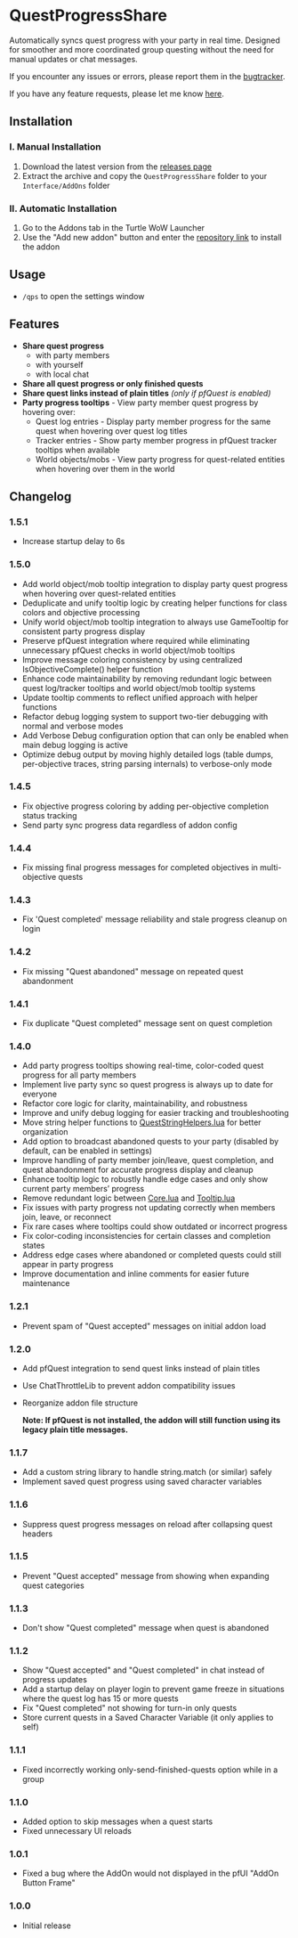# QuestProgressShare
Automatically syncs quest progress with your party in real time. Designed for smoother and more coordinated group questing without the need for manual updates or chat messages. 
  
If you encounter any issues or errors, please report them in the [bugtracker](https://github.com/Dreambjorn/QuestProgressShare/issues).

If you have any feature requests, please let me know [here](https://github.com/Dreambjorn/QuestProgressShare/issues).

## Installation

### I. Manual Installation

1. Download the latest version from the [releases page](https://github.com/Dreambjorn/QuestProgressShare/releases)
2. Extract the archive and copy the `QuestProgressShare` folder to your `Interface/AddOns` folder

### II. Automatic Installation

1. Go to the Addons tab in the Turtle WoW Launcher
2. Use the "Add new addon" button and enter the [repository link](https://github.com/Dreambjorn/QuestProgressShare.git) to install the addon

## Usage
- `/qps` to open the settings window

## Features
- **Share quest progress**
    - with party members
    - with yourself
    - with local chat
- **Share all quest progress or only finished quests**
- **Share quest links instead of plain titles** *(only if pfQuest is enabled)*
- **Party progress tooltips** - View party member quest progress by hovering over:
    - Quest log entries - Display party member progress for the same quest when hovering over quest log titles
    - Tracker entries - Show party member progress in pfQuest tracker tooltips when available
    - World objects/mobs - View party progress for quest-related entities when hovering over them in the world

## Changelog

### 1.5.1
- Increase startup delay to 6s

### 1.5.0
- Add world object/mob tooltip integration to display party quest progress when hovering over quest-related entities
- Deduplicate and unify tooltip logic by creating helper functions for class colors and objective processing
- Unify world object/mob tooltip integration to always use GameTooltip for consistent party progress display
- Preserve pfQuest integration where required while eliminating unnecessary pfQuest checks in world object/mob tooltips
- Improve message coloring consistency by using centralized IsObjectiveComplete() helper function
- Enhance code maintainability by removing redundant logic between quest log/tracker tooltips and world object/mob tooltip systems
- Update tooltip comments to reflect unified approach with helper functions
- Refactor debug logging system to support two-tier debugging with normal and verbose modes
- Add Verbose Debug configuration option that can only be enabled when main debug logging is active
- Optimize debug output by moving highly detailed logs (table dumps, per-objective traces, string parsing internals) to verbose-only mode

### 1.4.5
- Fix objective progress coloring by adding per-objective completion status tracking
- Send party sync progress data regardless of addon config

### 1.4.4
- Fix missing final progress messages for completed objectives in multi-objective quests

### 1.4.3
- Fix 'Quest completed' message reliability and stale progress cleanup on login

### 1.4.2
- Fix missing "Quest abandoned" message on repeated quest abandonment

### 1.4.1
- Fix duplicate "Quest completed" message sent on quest completion

### 1.4.0
- Add party progress tooltips showing real-time, color-coded quest progress for all party members
- Implement live party sync so quest progress is always up to date for everyone
- Refactor core logic for clarity, maintainability, and robustness
- Improve and unify debug logging for easier tracking and troubleshooting
- Move string helper functions to [QuestStringHelpers.lua](https://github.com/Dreambjorn/QuestProgressShare/blob/main/util/QuestStringHelpers.lua) for better organization
- Add option to broadcast abandoned quests to your party (disabled by default, can be enabled in settings)
- Improve handling of party member join/leave, quest completion, and quest abandonment for accurate progress display and cleanup
- Enhance tooltip logic to robustly handle edge cases and only show current party members’ progress
- Remove redundant logic between [Core.lua](https://github.com/Dreambjorn/QuestProgressShare/blob/main/Core.lua) and [Tooltip.lua](https://github.com/Dreambjorn/QuestProgressShare/blob/main/Tooltip.lua)
- Fix issues with party progress not updating correctly when members join, leave, or reconnect
- Fix rare cases where tooltips could show outdated or incorrect progress
- Fix color-coding inconsistencies for certain classes and completion states
- Address edge cases where abandoned or completed quests could still appear in party progress
- Improve documentation and inline comments for easier future maintenance

### 1.2.1
- Prevent spam of "Quest accepted" messages on initial addon load

### 1.2.0
- Add pfQuest integration to send quest links instead of plain titles  
- Use ChatThrottleLib to prevent addon compatibility issues  
- Reorganize addon file structure 
 
  **Note: If pfQuest is not installed, the addon will still function using its legacy plain title messages.**

### 1.1.7
- Add a custom string library to handle string.match (or similar) safely
- Implement saved quest progress using saved character variables

### 1.1.6
- Suppress quest progress messages on reload after collapsing quest headers

### 1.1.5
- Prevent "Quest accepted" message from showing when expanding quest categories

### 1.1.3
- Don't show "Quest completed" message when quest is abandoned

### 1.1.2
- Show "Quest accepted" and "Quest completed" in chat instead of progress updates
- Add a startup delay on player login to prevent game freeze in situations where the quest log has 15 or more quests
- Fix "Quest completed" not showing for turn-in only quests
- Store current quests in a Saved Character Variable (it only applies to self)

### 1.1.1
- Fixed incorrectly working only-send-finished-quests option while in a group

### 1.1.0

- Added option to skip messages when a quest starts
- Fixed unnecessary UI reloads

### 1.0.1

- Fixed a bug where the AddOn would not displayed in the pfUI "AddOn Button Frame"

### 1.0.0

- Initial release
